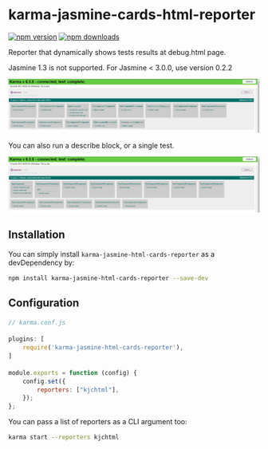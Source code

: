 # karma-jasmine-cards-html-reporter

[![npm version](https://img.shields.io/npm/v/karma-jasmine-html-cards-reporter.svg)](https://www.npmjs.com/package/karma-jasmine-html-cards-reporter) [![npm downloads](https://img.shields.io/npm/dm/karma-jasmine-html-cards-reporter.svg)](https://www.npmjs.com/package/karma-jasmine-html-cards-reporter)

Reporter that dynamically shows tests results at debug.html page.

Jasmine 1.3 is not supported. For Jasmine < 3.0.0, use version 0.2.2

![alt tag](/screenshots/reporter_3.png)

You can also run a describe block, or a single test.

![alt tag](/screenshots/reporter_4.png)

## Installation

You can simply install `karma-jasmine-html-cards-reporter` as a devDependency by:

```bash
npm install karma-jasmine-html-cards-reporter --save-dev
```

## Configuration

```js
// karma.conf.js

plugins: [
    require('karma-jasmine-html-cards-reporter'),
]

module.exports = function (config) {
	config.set({
		reporters: ["kjchtml"],
	});
};
```

You can pass a list of reporters as a CLI argument too:

```bash
karma start --reporters kjchtml
```
